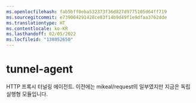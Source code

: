 ```yaml
---
ms.openlocfilehash: fab5bff0eba532373f36d827d9775105d64ff719
ms.sourcegitcommit: e739004291428ce83f14b9d49f1e9dfaa3762dde
ms.translationtype: HT
ms.contentlocale: ko-KR
ms.lasthandoff: 02/05/2022
ms.locfileid: "138052650"
---
```

<a name="tunnel-agent"></a>tunnel-agent
============

HTTP 프록시 터널링 에이전트. 이전에는 mikeal/request의 일부였지만 지금은 독립 실행형 모듈입니다.
